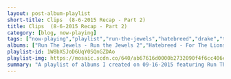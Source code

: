 ```yaml
---
layout: post-album-playlist
short-title: Clips  (8-6-2015 Recap - Part 2)
title: Clips  (8-6-2015 Recap - Part 2)
category: [blog, now-playing]
tags: ["now-playing","playlist","run-the-jewels","hatebreed","drake","titus-andronicus","hatebreed","lil-dicky","run-the-jewels","drake","run-the-jewels","drake,-partynextdoor","bear-vs.-shark","hatebreed","titus-andronicus","hatebreed","run-the-jewels,-travis-barker","drake","bear-vs.-shark","titus-andronicus","run-the-jewels","drake","titus-andronicus","run-the-jewels,-boots","hatebreed","drake","lil-dicky,-jace","bear-vs.-shark","titus-andronicus","bobby-darin-&-the-rinky-dinks","various-artists","run-the-jewels,-gangsta-boo","lil-dicky","titus-andronicus","hatebreed","drake","bear-vs.-shark","hatebreed","run-the-jewels,-zack-de-la-rocha","hatebreed","titus-andronicus","drake","bear-vs.-shark","drake","bear-vs.-shark","titus-andronicus","drake","bear-vs.-shark","drake","titus-andronicus","lil-dicky,-snoop-dogg","titus-andronicus","lil-dicky,-brain","titus-andronicus","beach-house","lil-dicky","beach-house"]
albums: ["Run The Jewels - Run the Jewels 2","Hatebreed - For The Lions","Drake - If You're Reading This It's Too Late","Titus Andronicus - The Most Lamentable Tragedy","Hatebreed - For The Lions","Lil Dicky - Professional Rapper","Run The Jewels - Run the Jewels 2","Drake - If You're Reading This It's Too Late","Run The Jewels - Run the Jewels 2","Drake, PARTYNEXTDOOR - If You're Reading This It's Too Late","Bear Vs. Shark - Right Now, You're in the Best of Hands","Hatebreed - For The Lions","Titus Andronicus - The Most Lamentable Tragedy","Hatebreed - For The Lions","Run The Jewels, Travis Barker - Run the Jewels 2","Drake - If You're Reading This It's Too Late","Bear Vs. Shark - Right Now, You're in the Best of Hands","Titus Andronicus - The Most Lamentable Tragedy","Run The Jewels - Run the Jewels 2","Drake - If You're Reading This It's Too Late","Titus Andronicus - The Most Lamentable Tragedy","Run The Jewels, BOOTS - Run the Jewels 2","Hatebreed - For The Lions","Drake - If You're Reading This It's Too Late","Lil Dicky, Jace - Professional Rapper","Bear Vs. Shark - Right Now, You're in the Best of Hands","Titus Andronicus - The Most Lamentable Tragedy","Bobby Darin & The Rinky-Dinks - The Ultimate Bobby Darin","Various Artists - Professional Rapper","Run The Jewels, Gangsta Boo - Run the Jewels 2","Lil Dicky - Professional Rapper","Titus Andronicus - The Most Lamentable Tragedy","Hatebreed - For The Lions","Drake - If You're Reading This It's Too Late","Bear Vs. Shark - Right Now, You're in the Best of Hands","Hatebreed - For The Lions","Run The Jewels, Zack De La Rocha - Run the Jewels 2","Hatebreed - For The Lions","Titus Andronicus - The Most Lamentable Tragedy","Drake - If You're Reading This It's Too Late","Bear Vs. Shark - Right Now, You're in the Best of Hands","Drake - If You're Reading This It's Too Late","Bear Vs. Shark - Right Now, You're in the Best of Hands","Titus Andronicus - The Most Lamentable Tragedy","Drake - If You're Reading This It's Too Late","Bear Vs. Shark - Right Now, You're in the Best of Hands","Drake - If You're Reading This It's Too Late","Titus Andronicus - The Most Lamentable Tragedy","Lil Dicky, Snoop Dogg - Professional Rapper","Titus Andronicus - The Most Lamentable Tragedy","Lil Dicky, Brain - Professional Rapper","Titus Andronicus - The Most Lamentable Tragedy","Beach House - Beach House","Lil Dicky - Professional Rapper","Beach House - Beach House"]
playlist-id: 1W8bXSJoD6UqY0SQnGZDAo
playlist-img: https://mosaic.scdn.co/640/ab67616d0000b2732090f4f6cc406e6d3c306733ab67616d0000b2735b607f5202dcdd82a17084e1ab67616d0000b2736a71d8a897dd6e7eb85bee98ab67616d0000b273e3a92b59ca220e9d14ccab60
summary: "A playlist of albums I created on 09-16-2015 featuring Run The Jewels, Hatebreed, Drake, Titus Andronicus, Hatebreed, Lil Dicky, Run The Jewels, Drake, Run The Jewels, Drake, PARTYNEXTDOOR, Bear Vs. Shark, Hatebreed, Titus Andronicus, Hatebreed, Run The Jewels, Travis Barker, Drake, Bear Vs. Shark, Titus Andronicus, Run The Jewels, Drake, Titus Andronicus, Run The Jewels, BOOTS, Hatebreed, Drake, Lil Dicky, Jace, Bear Vs. Shark, Titus Andronicus, Bobby Darin & The Rinky-Dinks, Various Artists, Run The Jewels, Gangsta Boo, Lil Dicky, Titus Andronicus, Hatebreed, Drake, Bear Vs. Shark, Hatebreed, Run The Jewels, Zack De La Rocha, Hatebreed, Titus Andronicus, Drake, Bear Vs. Shark, Drake, Bear Vs. Shark, Titus Andronicus, Drake, Bear Vs. Shark, Drake, Titus Andronicus, Lil Dicky, Snoop Dogg, Titus Andronicus, Lil Dicky, Brain, Titus Andronicus, Beach House, Lil Dicky, and Beach House"
---
```

